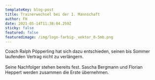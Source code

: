 ```yaml
---
templateKey: blog-post
title: Trainerwechsel bei der 1. Mannschaft
author: FH
date: 2021-05-14T11:38:04.259Z
sticky: false
featured: false
featuredimage: /img/logo-farbig-_vektor_0-5mb.png
---
```

Coach Ralph Pöpperling hat sich dazu entschieden, seinen bis Sommer laufenden Vertrag nicht zu verlängern.\
\
Seine Nachfolger stehen bereits fest. Sascha Bergmann und Florian Heppert werden zusammen die Erste übernehmen.